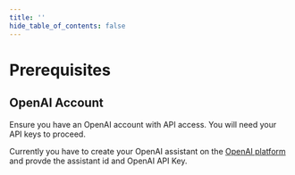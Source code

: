 ```yaml
---
title: ''
hide_table_of_contents: false
---
```


# Prerequisites

## OpenAI Account

Ensure you have an OpenAI account with API access. You will need your API keys to proceed. 

Currently you have to create your OpenAI assistant on the [OpenAI platform](https://platform.openai.com/assistants) and provde the assistant id and OpenAI API Key.